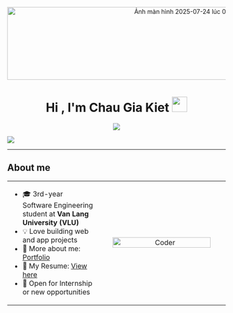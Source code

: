 <p align="center">
  <img width="829" height="168" alt="Ảnh màn hình 2025-07-24 lúc 09 23 15" src="https://github.com/user-attachments/assets/37104a73-fd58-4012-9a42-ddaec7b891b1" alt="Dusgkiet Banner" width="100%" />
</p>


<h1 align="center"><b>Hi , I'm Chau Gia Kiet </b><img src="https://media.giphy.com/media/hvRJCLFzcasrR4ia7z/giphy.gif" width="35"></h1>
<p align="center">
    <img src="https://readme-typing-svg.herokuapp.com/?font=Righteous&size=35&center=true&vCenter=true&width=500&height=70&duration=4000&lines=Hi+There!+👋;Can+call+me+Dustin!;"/>
</p>

[![](https://komarev.com/ghpvc/?username=dusgkiet)](https://github.com/dusgkiet)

---

## About me

<table>
  <tr>
    <td>
      <ul>
        <li>🎓 3rd-year Software Engineering student at <b>Van Lang University (VLU)</b></li>
        <li>💡 Love building web and app projects</li>
        <li>📁 More about me: <a href="www.linkedin.com/in/dustin314" target="_blank">Portfolio</a></li>
        <li>📄 My Resume: <a href="https://drive.google.com/file/d/1AtNZ-fJZFvUqoYOBqittiK_LHudd5XVf/view?usp=drivesdk" target="_blank">View here</a></li>
        <li>🚀 Open for Internship or new opportunities</li>
      </ul>
    </td>
    <td align="center" width="280">
      <img src="https://user-images.githubusercontent.com/74038190/216655810-e2e89b30-25a2-479a-a20f-c4bde3634607.gif" alt="Coder" width="90%"/>
    </td>
  </tr>
</table>
